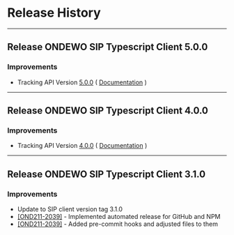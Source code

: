 # Release History

***************** 
## Release ONDEWO SIP Typescript Client 5.0.0 
 
### Improvements 
 * Tracking API Version [5.0.0](https://github.com/ondewo/ondewo-sip-api/releases/tag/5.0.0) ( [Documentation](https://ondewo.github.io/ondewo-sip-api/) ) 


***************** 
## Release ONDEWO SIP Typescript Client 4.0.0 
 
### Improvements 
 * Tracking API Version [4.0.0](https://github.com/ondewo/ondewo-sip-api/releases/tag/4.0.0) ( [Documentation](https://ondewo.github.io/ondewo-sip-api/) ) 

*****************

## Release ONDEWO SIP Typescript Client 3.1.0

### Improvements
 * Update to SIP client version tag 3.1.0
 * [[OND211-2039]](https://ondewo.atlassian.net/browse/OND211-2039) - Implemented automated release for GitHub and NPM
 * [[OND211-2039]](https://ondewo.atlassian.net/browse/OND211-2039) - Added pre-commit hooks and adjusted files to them

